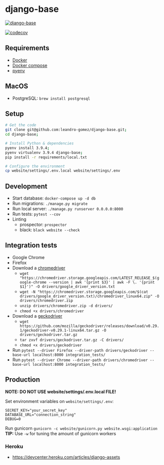# django-base

[![django-base](https://circleci.com/gh/leandro-gomez/django-base.svg?style=svg)](https://app.circleci.com/pipelines/github/leandro-gomez/django-base)

[![codecov](https://codecov.io/gh/leandro-gomez/django-base/branch/main/graph/badge.svg?token=VAPRPUG6AN)](https://codecov.io/gh/leandro-gomez/django-base)

## Requirements

- [Docker](https://www.docker.com/)
- [Docker compose](https://docs.docker.com/compose/)
- [pyenv](https://github.com/pyenv/pyenv)
## MacOS

- PostgreSQL: `brew install postgresql`

## Setup

```bash
# Get the code
git clone git@github.com:leandro-gomez/django-base.git;
cd django-base;

# Install Python & dependencies
pyenv install 3.9.4;
pyenv virtualenv 3.9.4 django-base;
pip install -r requirements/local.txt

# Configure the environment
cp website/settings/.env.local website/settings/.env
```

## Development

- Start database: `docker-compose up -d db`
- Run migrations: `./manage.py migrate`
- Run local server: `./manage.py runserver 0.0.0.0:8000`
- Run tests: `pytest --cov`
- Linting
    - prospector: `prospector`
    - black: `black website --check`

## Integration tests

- Google Chrome
- Firefox
- Download a [chromedriver](https://chromedriver.chromium.org/downloads)
  - `wget "https://chromedriver.storage.googleapis.com/LATEST_RELEASE_$(google-chrome --version | awk '{print $3}' | awk -F \. '{print $1}')" -O drivers/google_driver_version.txt`
  - `wget -N "https://chromedriver.storage.googleapis.com/$(cat drivers/google_driver_version.txt)/chromedriver_linux64.zip" -O drivers/chromedriver.zip`
  - `unzip drivers/chromedriver.zip -d drivers/`
  - `chmod +x drivers/chromedriver`
- Download a [geckodriver](https://github.com/mozilla/geckodriver/releases)
  - `wget https://github.com/mozilla/geckodriver/releases/download/v0.29.1/geckodriver-v0.29.1-linux64.tar.gz -O drivers/geckodriver.tar.gz`
  - `tar zxvf drivers/geckodriver.tar.gz -C drivers/`
  - `chmod +x drivers/geckodriver`
- Run `pytest --driver Firefox --driver-path drivers/geckodriver --base-url localhost:8000 integration_tests/`
- Run `pytest --driver Chrome --driver-path drivers/chromedriver --base-url localhost:8000 integration_tests/`

## Production

**NOTE: DO NOT USE website/settings/.env.local FILE!**

Set environment variables on `website/settings/.env`:

```
SECRET_KEY="your_secret_key"
DATABASE_URL="connection_string"
DEBUG=0
```

Run gunicorn `gunicorn -c website/gunicorn.py website.wsgi:application`
**TIP:** Use `-w` for tuning the amount of gunicorn workers 


### Heroku

- https://devcenter.heroku.com/articles/django-assets
